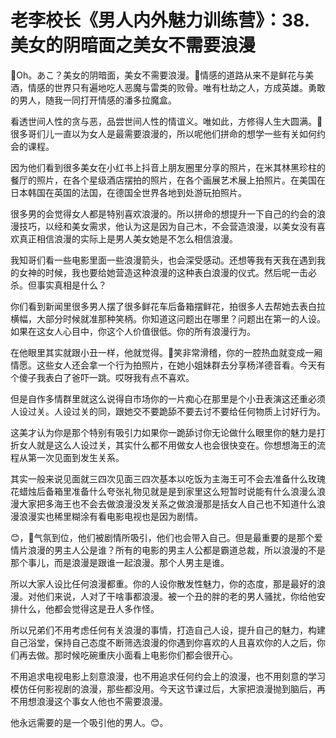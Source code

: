 # 老李校长《男人内外魅力训练营》：38.美女的阴暗面之美女不需要浪漫

🎼Oh。あこ？美女的阴暗面，美女不需要浪漫。🎼情感的道路从来不是鲜花与美酒，情感的世界只有遍地吃人恶魔与雷类的败骨。唯有杜劫之人，方成英雄。勇敢的男人，随我一同打开情感的潘多拉魔盒。

看透世间人性的贪与恶，品尝世间人性的情谊义。唯如此，方修得人生大圆满。🎼很多哥们儿一直以为女人是最需要浪漫的，所以呢他们拼命的想学一些有关如何约会的课程。

因为他们看到很多美女在小红书上抖音上朋友圈里分享的照片，在米其林黑珍柱的餐厅的照片，在各个星级酒店摆拍的照片，在各个画展艺术展上拍照片。在美国在日本韩国在英国的法国，在德国全世界各地到处游玩拍照片。

很多男的会觉得女人都是特别喜欢浪漫的。所以拼命的想提升一下自己的约会的浪漫技巧，以经和美女需求，他认为这是因为自己木，不会营造浪漫，以美女没有喜欢真正相信浪漫的实际上是男人美女她是不怎么相信浪漫。

我知哥们看一些电影里面一些浪漫箭头，也会深受感动。还想等我有天我在遇到我的女神的时候，我也要给她营造这种浪漫的这种表白浪漫的仪式。然后呢一击必杀。但事实真相是什么？

你们看到新闻里很多男人摆了很多鲜花车后备箱摆鲜花，拍很多人去帮她去表白拉横幅，大部分时候就准那种笑柄。你知道这问题出在哪里？问题出在第一的人设。如果在这女人心目中，你这个人价值很低。你的所有浪漫行为。

在他眼里其实就跟小丑一样，他就觉得。🎼笑非常滑稽，你的一腔热血就变成一厢情愿。这些女人还会拿一个行为拍照片，在她小姐妹群去分享杨洋德音看。今天有个傻子我表白了爸吓一跳。哎呀我有点不喜欢。

但是自作多情群里就这么说得自市场你的一片痴心在那里是个小丑表演这还重必须人设过关。人设过关的同，跟她交不要跪舔不要去讨不要给任何物质上讨好行为。

这美才认为你是那个特别有吸引力如果你一跪舔讨你无论做什么眼里你的魅力是打折女人就是这么人设过关，其实什么都不用做女人也会很快变在。你想想海王的流程从第一次见面到发生关系。

其实一般来说见面就三四次见面三四次基本以吃饭为主海王可不会去准备什么玫瑰花蜡烛后备箱里准备什么夸张礼物见就是是到家里这么短暂时说能有什么浪漫么浪漫大家把多海王也不会去做浪漫没发关系之做浪漫那是括女人自己也不知道什么浪漫浪漫实也稀里糊涂有看电影电视也是因为剧情。

😊，🎼气氛到位，他们被剧情所吸引，他们也会带入自己。但是最重要的是那个爱情片浪漫的男主人公是谁？所有的电影的男主人公都是霸道总裁，所以浪漫的不是那个事儿，而是浪漫是跟谁一起浪漫。那个人男主是谁。

所以大家人设比任何浪漫都重。你的人设你散发性魅力，你的态度，那是最好的浪漫。对他们来说，人对了干啥事都浪漫。被一个丑的胖的老的男人骚扰，你给他安排什么，他都会觉得这是丑人多作怪。

所以兄弟们不用考虑任何有关浪漫的事情，打造自己人设，提升自己的魅力，构建自己浴堂，保持自己态度不断筛选浪漫的你遇到你喜欢的人且喜欢你的人之后，你们再去做。那时候吃碗重庆小面看上电影你们都会很开心。

不用追求电视电影上刻意浪漫，也不用追求任何约会上的浪漫，也不用刻意的学习模仿任何影视剧的浪漫，那些都没用。今天这节课过后，大家把浪漫抛到脑后，再不用想浪漫这个事女人他也不需要浪漫。

他永远需要的是一个吸引他的男人。😊。